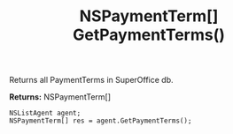 ﻿---
uid: crmscript_ref_NSListAgent_GetPaymentTerms
title: NSPaymentTerm[] GetPaymentTerms()
intellisense: NSListAgent.GetPaymentTerms
keywords: NSListAgent, GetPaymentTerms
so.topic: reference
---

Returns all PaymentTerms in SuperOffice db.


**Returns:** NSPaymentTerm[]

```crmscript
NSListAgent agent;
NSPaymentTerm[] res = agent.GetPaymentTerms();
```

